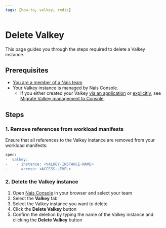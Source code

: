 ```yaml
---
tags: [how-to, valkey, redis]
---
```


# Delete Valkey

This page guides you through the steps required to delete a Valkey instance.

## Prerequisites

- [You are a member of a Nais team](../../../explanations/team.md)
- Your Valkey instance is managed by Nais Console.
    - If you either created your Valkey [via an application](create-application.md) or [explicitly](create-explicit.md), see [Migrate Valkey management to Console](migrate-to-console.md). 

## Steps

### 1. Remove references from workload manifests

Ensure that all references to the Valkey instance are removed from your workload manifests:

```diff title="app.yaml"
spec:
-  valkey:
-    - instance: <VALKEY-INSTANCE-NAME>
-      access: <ACCESS-LEVEL>
```

<!-- TODO: Unhide when Nais TOML is ready
### 2. Remove TOML from Git repository

If you're [managing the Valkey through Nais TOML](manage-via-toml.md), remove the corresponding TOML configuration from your repository.

### 3. Delete the Valkey instance
-->
### 2. Delete the Valkey instance

1. Open [Nais Console](https://console.<<tenant()>>.cloud.nais.io) in your browser and select your team
2. Select the **Valkey** tab
3. Select the Valkey instance you want to delete
4. Click the **Delete Valkey** button
5. Confirm the deletion by typing the name of the Valkey instance and clicking the **Delete Valkey** button

